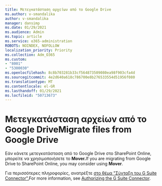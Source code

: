 ```yaml
---
title: Μετεγκατάσταση αρχείων από το Google Drive
ms.author: v-smandalika
author: v-smandalika
manager: dansimp
ms.date: 01/29/2021
ms.audience: Admin
ms.topic: article
ms.service: o365-administration
ROBOTS: NOINDEX, NOFOLLOW
localization_priority: Priority
ms.collection: Adm_O365
ms.custom:
- "8001"
- "5300030"
ms.openlocfilehash: 8c8b703281b33cf564873509080ea98f903cfa4d
ms.sourcegitcommit: 4e2d640a618c786700e8b276533554d51956f080
ms.translationtype: MT
ms.contentlocale: el-GR
ms.lasthandoff: 01/29/2021
ms.locfileid: "50713673"
---
```

# <a name="migrate-files-from-google-drive"></a><span data-ttu-id="30cb5-102">Μετεγκατάσταση αρχείων από το Google Drive</span><span class="sxs-lookup"><span data-stu-id="30cb5-102">Migrate files from Google Drive</span></span>

<span data-ttu-id="30cb5-103">Εάν κάνετε μετεγκατάσταση από το Google Drive στο SharePoint Online, μπορείτε να χρησιμοποιήσετε το **Mover.**</span><span class="sxs-lookup"><span data-stu-id="30cb5-103">If you are migrating from Google Drive to SharePoint Online, you may consider using **Mover**.</span></span>

<span data-ttu-id="30cb5-104">Για περισσότερες πληροφορίες, ανατρέξτε [στο θέμα "Σύνταξη του G Suite Connector".](https://docs.microsoft.com/sharepointmigration/mover-gsuite)</span><span class="sxs-lookup"><span data-stu-id="30cb5-104">For more information, see [Authorizing the G Suite Connector](https://docs.microsoft.com/sharepointmigration/mover-gsuite).</span></span>

